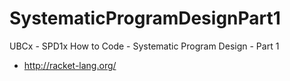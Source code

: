 # SystematicProgramDesignPart1
UBCx - SPD1x How to Code - Systematic Program Design - Part 1
* http://racket-lang.org/
